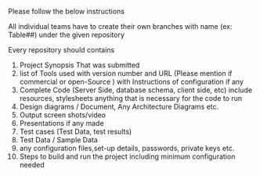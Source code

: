 Please follow the below instructions

All individual teams have to create their own branches with name (ex: Table##) under the given repository 

Every repository should contains

1. Project Synopsis That was submitted
2. list of Tools used with version number and URL (Please mention if commercial or open-Source ) with Instructions of configuration if any
3. Complete Code  (Server Side, database schema, client side, etc) include resources, stylesheets anything that is necessary for the code to run
4. Design diagrams / Document, Any Architecture Diagrams etc.
5. Output screen shots/video
6. Presentations if any made
7. Test cases (Test Data, test results)
8. Test Data /  Sample Data
9. any configuration files,set-up details, passwords, private keys etc. 
10. Steps to build and run the project including minimum configuration needed

